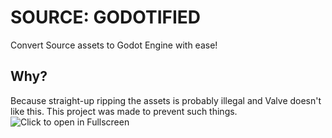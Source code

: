 # SOURCE: GODOTIFIED
Convert Source assets to Godot Engine with ease!

## Why?
Because straight-up ripping the assets is probably illegal and Valve doesn't like this.
This project was made to prevent such things.
![Click to open in Fullscreen](https://github.com/Sectonidse/Source-Godotified/GitHub/Diagram.png?raw=true)
